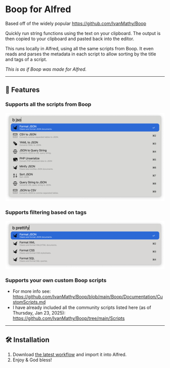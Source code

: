 # Boop for Alfred

Based off of the widely popular https://github.com/IvanMathy/Boop

Quickly run string functions using the text on your clipboard. The output is then copied to your clipboard and pasted back into the editor.

This runs locally in Alfred, using all the same scripts from Boop. It even reads and parses the metadata in each script to allow sorting by the title and tags of a script.

*This is as if Boop was made for Alfred.*

---

## 🚀 Features


### Supports all the scripts from Boop
![Commands](images/image1.png)

### Supports filtering based on tags
![Tags](images/image2.png)

### Supports your own custom Boop scripts
* For more info see: https://github.com/IvanMathy/Boop/blob/main/Boop/Documentation/CustomScripts.md
* I have already included all the community scripts listed here (as of Thursday, Jan 23, 2025): https://github.com/IvanMathy/Boop/tree/main/Scripts


---


## 🛠️ Installation

1. Download [the latest workflow](https://github.com/jangelsb/boop-for-alfred-workflow/releases) and import it into Alfred. 
2. Enjoy & God bless!

